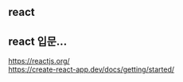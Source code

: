 react
----------------------

## react 입문...  


https://reactjs.org/
<br>
https://create-react-app.dev/docs/getting/started/
